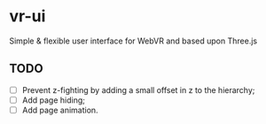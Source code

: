 # vr-ui
Simple &amp; flexible user interface for WebVR and based upon Three.js

## TODO

* [ ] Prevent z-fighting by adding a small offset in z to the hierarchy;
* [ ] Add page hiding;
* [ ] Add page animation.
